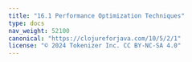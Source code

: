 ```yaml
---
title: "16.1 Performance Optimization Techniques"
type: docs
nav_weight: 52100
canonical: "https://clojureforjava.com/10/5/2/1"
license: "© 2024 Tokenizer Inc. CC BY-NC-SA 4.0"
---
```

